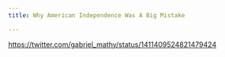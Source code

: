 ```yaml
---
title: Why American Independence Was A Big Mistake

---
```


https://twitter.com/gabriel_mathy/status/1411409524821479424